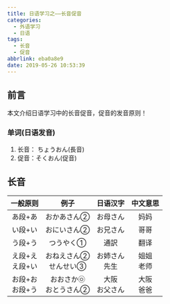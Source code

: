 ```yaml
---
title: 日语学习之——长音促音
categories:
  - 外语学习
  - 日语
tags:
  - 长音
  - 促音
abbrlink: eba0a8e9
date: 2019-05-26 10:53:39
---
```


## 前言
本文介绍日语学习中的长音促音，促音的发音原则！   

### 单词(日语发音)

1. 长音： ちょうおん(長音)
2. 促音：そくおん(促音)

## 长音
|      一般原则       |            例子            |     日语汉字      |   中文意思    |
| :-----------------: | :------------------------: | :---------------: | :-----------: |
|       あ段+あ       |        おかあさん②         |     お母さん      |     妈妈      |
|       い段+い       |        おにいさん②         |     お兄さん      |     哥哥      |
|       う段+う       |         つうやく①          |       通訳        |     翻译      |
| え段+え<br/>え段+い | おねえさん②<br/>せんせい③  | お姉さん<br/>先生 | 姐姐<br/>老师 |
| お段+お<br/>お段+う | おおさか㉧<br/>おとうさん② | 大阪<br/>お父さん | 大阪<br/>爸爸 |